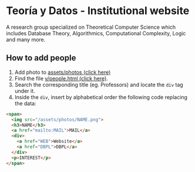 # Teoría y Datos - Institutional website

A research group specialized on Theoretical Computer Science which includes Database Theory, Algorithmics, Computational Complexity, Logic and many more.

## How to add people

1. Add photo to [assets/photos (click here)](assets/photos)
2. Find the file [v/people.html (click here)](v/people.html).
2. Search the corresponding title (eg. Professors) and locate the `div` tag under it.
3. Inside the `div`, insert by alphabetical order the following code replacing the data:

```html
<span>
  <img src="/assets/photos/NAME.png">
  <h3>NAME</h3>
  <a href="mailto:MAIL">MAIL</a>
  <div>
    <a href="WEB">Website</a>
    <a href="DBPL">DBPL</a>
  </div>
  <p>INTEREST</p>
</span>
```